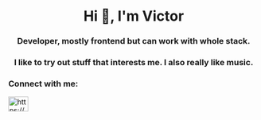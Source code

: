 <h1 align="center">Hi 👋, I'm Victor</h1>
<h3 align="center">Developer, mostly frontend but can work with whole stack.</h3>
<h3 align="center">I like to try out stuff that interests me. I also really like music.</h3>

<h3 align="left">Connect with me:</h3>
<p align="left">
<a href="https://linkedin.com/in/https://www.linkedin.com/in/victor-n-hristov/" target="blank"><img align="center" src="https://raw.githubusercontent.com/rahuldkjain/github-profile-readme-generator/master/src/images/icons/Social/linked-in-alt.svg" alt="https://www.linkedin.com/in/victor-n-hristov/" height="30" width="40" /></a>
</p>
